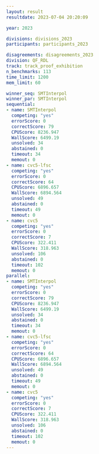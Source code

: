 ```yaml
---
layout: result
resultdate: 2023-07-04 20:20:09

year: 2023

divisions: divisions_2023
participants: participants_2023

disagreements: disagreements_2023
division: QF_RDL
track: track_proof_exhibition
n_benchmarks: 113
time_limit: 1200
mem_limit: 60

winner_seq: SMTInterpol
winner_par: SMTInterpol
sequential:
- name: SMTInterpol
  competing: "yes"
  errorScore: 0
  correctScore: 79
  CPUScore: 8236.947
  WallScore: 6499.19
  unsolved: 34
  abstained: 0
  timeout: 34
  memout: 0
- name: cvc5-lfsc
  competing: "yes"
  errorScore: 0
  correctScore: 64
  CPUScore: 6896.657
  WallScore: 6894.564
  unsolved: 49
  abstained: 0
  timeout: 49
  memout: 0
- name: cvc5
  competing: "yes"
  errorScore: 0
  correctScore: 7
  CPUScore: 322.411
  WallScore: 318.963
  unsolved: 106
  abstained: 0
  timeout: 102
  memout: 0
parallel:
- name: SMTInterpol
  competing: "yes"
  errorScore: 0
  correctScore: 79
  CPUScore: 8236.947
  WallScore: 6499.19
  unsolved: 34
  abstained: 0
  timeout: 34
  memout: 0
- name: cvc5-lfsc
  competing: "yes"
  errorScore: 0
  correctScore: 64
  CPUScore: 6896.657
  WallScore: 6894.564
  unsolved: 49
  abstained: 0
  timeout: 49
  memout: 0
- name: cvc5
  competing: "yes"
  errorScore: 0
  correctScore: 7
  CPUScore: 322.411
  WallScore: 318.963
  unsolved: 106
  abstained: 0
  timeout: 102
  memout: 0
---
```

